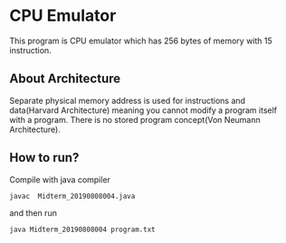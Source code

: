# CPU Emulator

This program is CPU emulator which has 256 bytes of memory with 15 instruction.

## About Architecture

Separate physical memory address is used for instructions and data(Harvard Architecture) meaning you cannot modify a program itself with a program. There is no stored program concept(Von Neumann Architecture).

## How to run?

Compile with java compiler

```
javac  Midterm_20190808004.java
```

and then run

```
java Midterm_20190808004 program.txt
```

